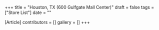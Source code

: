 +++
title = "Houston, TX (600 Gulfgate Mall Center)"
draft = false
tags = ["Store List"]
date = ""

[Article]
contributors = []
gallery = []
+++